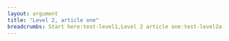 ```yaml
---
layout: argument
title: "Level 2, article one"
breadcrumbs: Start here:test-level1,Level 2 article one:test-level2a
---
```

